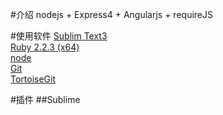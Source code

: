 #介绍
nodejs + Express4 + Angularjs + requireJS

#使用软件
[Sublim Text3](http://c758482.r82.cf2.rackcdn.com/Sublime%20Text%20Build%203083%20x64%20Setup.exe)<br>
[Ruby 2.2.3 (x64)](http://dl.bintray.com/oneclick/rubyinstaller/rubyinstaller-2.2.3-x64.exe)<br>
[node](https://nodejs.org/dist/v4.2.2/node-v4.2.2-x64.msi)<br>
[Git](https://github.com/git-for-windows/git/releases/download/v2.6.3.windows.1/Git-2.6.3-64-bit.exe)<br>
[TortoiseGit](https://download.tortoisegit.org/tgit/1.8.16.0/TortoiseGit-1.8.16.0-64bit.msi)<br>


#插件
##Sublime

